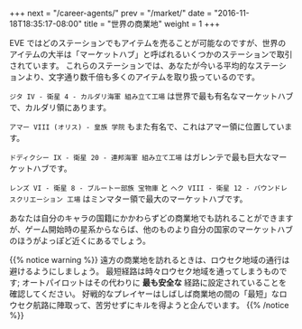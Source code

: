 +++ next = "/career-agents/" prev = "/market/" date = "2016-11-18T18:35:17-08:00" title = "世界の商業地" weight = 1 +++

EVE ではどのステーションでもアイテムを売ることが可能なのですが、世界のアイテムの大半は「マーケットハブ」と呼ばれるいくつかのステーションで取引されています。 これらのステーションでは、あなたが今いる平均的なステーションより、文字通り数千倍も多くのアイテムを取り扱っているのです。

`ジタ IV - 衛星 4 - カルダリ海軍 組み立て工場` は世界で最も有名なマーケットハブで、カルダリ領にあります。

`アマー VIII (オリス) - 皇族 学院` もまた有名で、これはアマー領に位置しています。

`ドディクシー IX - 衛星 20 - 連邦海軍 組み立て工場` はガレンテで最も巨大なマーケットハブです。

`レンズ VI - 衛星 8 - ブルートー部族 宝物庫` と `ヘク VIII - 衛星 12 - バウンドレスクリエーション 工場` はミンマター領で最大のマーケットハブです。

あなたは自分のキャラの国籍にかかわらずどの商業地でも訪れることができますが、ゲーム開始時の星系からならば、他のものより自分の国家のマーケットハブのほうがよっぽど近くにあるでしょう。

{{% notice warning %}} 遠方の商業地を訪れるときは、ロウセク地域の通行は避けるようにしましょう。 最短経路は時々ロウセク地域を通ってしまうものです; オートパイロットはその代わりに **最も安全な** 経路に設定されていることを確認してください。 好戦的なプレイヤーはしばしば商業地の間の「最短」なロウセク航路に陣取って、苦労せずにキルを得ようと企んでいます。 {{% /notice %}}
